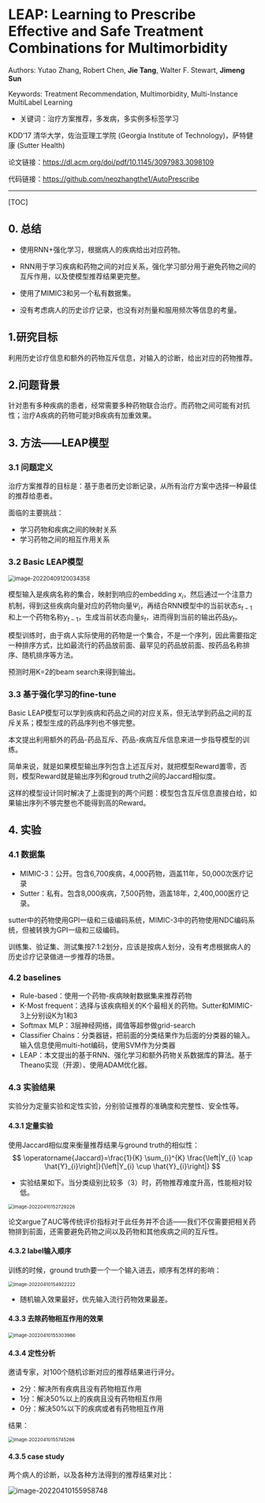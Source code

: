 # LEAP: Learning to Prescribe Effective and Safe Treatment Combinations for Multimorbidity  

Authors: Yutao Zhang, Robert Chen, **Jie Tang**, Walter F. Stewart, **Jimeng Sun**

Keywords: Treatment Recommendation, Multimorbidity, Multi-Instance MultiLabel Learning

- 关键词：治疗方案推荐，多发病，多实例多标签学习

KDD’17  清华大学，佐治亚理工学院 (Georgia Institute of Technology)，萨特健康 (Sutter Health)

论文链接：https://dl.acm.org/doi/pdf/10.1145/3097983.3098109

代码链接：https://github.com/neozhangthe1/AutoPrescribe

------

[TOC]

## 0. 总结

- 使用RNN+强化学习，根据病人的疾病给出对应药物。

- RNN用于学习疾病和药物之间的对应关系，强化学习部分用于避免药物之间的互斥作用，以及使模型推荐结果更完整。

- 使用了MIMIC3和另一个私有数据集。

- 没有考虑病人的历史诊疗记录，也没有对剂量和服用频次等信息的考量。

## 1.研究目标

利用历史诊疗信息和额外的药物互斥信息，对输入的诊断，给出对应的药物推荐。

## 2.问题背景

针对患有多种疾病的患者，经常需要多种药物联合治疗。而药物之间可能有对抗性；治疗A疾病的药物可能对B疾病有加重效果。

## 3. 方法——LEAP模型

### 3.1 问题定义

治疗方案推荐的目标是：基于患者历史诊断记录，从所有治疗方案中选择一种最佳的推荐给患者。

面临的主要挑战：

- 学习药物和疾病之间的映射关系
- 学习药物之间的相互作用关系

### 3.2 Basic LEAP模型

<img src="https://img2022.cnblogs.com/blog/2671585/202204/2671585-20220409120033993-1905203831.png" alt="image-20220409120034358" style="zoom: 80%;" />

模型输入是疾病名称的集合，映射到响应的embedding $x_i$，然后通过一个注意力机制，得到这些疾病向量对应的药物向量$\Psi_i$，再结合RNN模型中的当前状态$s_{t-1}$和上一个药物名称$y_{t-1}$，生成当前状态向量$s_t$，进而得到当前的输出药品$y_t$。

模型训练时，由于病人实际使用的药物是一个集合，不是一个序列，因此需要指定一种排序方式，比如最流行的药品放前面、最罕见的药品放前面、按药品名称排序、随机排序等方法。

预测时用K=2的beam search来得到输出。

### 3.3 基于强化学习的fine-tune

Basic LEAP模型可以学到疾病和药品之间的对应关系，但无法学到药品之间的互斥关系；模型生成的药品序列也不够完整。

本文提出利用额外的药品-药品互斥、药品-疾病互斥信息来进一步指导模型的训练。

简单来说，就是如果模型输出序列包含上述互斥对，就把模型Reward置零，否则，模型Reward就是输出序列和groud truth之间的Jaccard相似度。

这样的模型设计同时解决了上面提到的两个问题：模型包含互斥信息直接白给，如果输出序列不够完整也不能得到高的Reward。

## 4. 实验

### 4.1 数据集

- MIMIC-3：公开。包含6,700疾病，4,000药物，涵盖11年，50,000次医疗记录
- Sutter：私有。包含8,000疾病，7,500药物，涵盖18年，2,400,000医疗记录。

sutter中的药物使用GPI一级和三级编码系统，MIMIC-3中的药物使用NDC编码系统，但被转换为GPI一级和三级编码。

训练集、验证集、测试集按7:1:2划分，应该是按病人划分，没有考虑根据病人的历史诊疗记录做进一步推荐的场景。

### 4.2 baselines

- Rule-based：使用一个药物-疾病映射数据集来推荐药物
- K-Most frequent：选择与该疾病相关的K个最相关的药物。Sutter和MIMIC-3上分别设K为1和3
- Softmax MLP：3层神经网络，阈值等超参做grid-search
- Classifier Chains：分类器链，把前面的分类结果作为后面的分类器的输入。输入信息使用multi-hot编码，使用SVM作为分类器
- LEAP：本文提出的基于RNN、强化学习和额外药物关系数据库的算法。基于Theano实现（开源）、使用ADAM优化器。

### 4.3 实验结果

实验分为定量实验和定性实验，分别验证推荐的准确度和完整性、安全性等。

#### 4.3.1 定量实验

使用Jaccard相似度来衡量推荐结果与ground truth的相似性：
$$
\operatorname{Jaccard}=\frac{1}{K} \sum_{i}^{K} \frac{\left|Y_{i} \cap \hat{Y}_{i}\right|}{\left|Y_{i} \cup \hat{Y}_{i}\right|}
$$

- 实验结果如下。当分类级别比较多（3）时，药物推荐难度升高，性能相对较低。

<img src="https://img2022.cnblogs.com/blog/2671585/202204/2671585-20220410152729443-325271787.png" alt="image-20220410152729226" style="zoom:67%;" />

论文argue了AUC等传统评价指标对于此任务并不合适——我们不仅需要把相关药物排到前面，还需要避免药物之间以及药物和其他疾病之间的互斥性。

#### 4.3.2 label输入顺序

训练的时候，ground truth要一个一个输入进去，顺序有怎样的影响：

<img src="https://img2022.cnblogs.com/blog/2671585/202204/2671585-20220410154922340-253705318.png" alt="image-20220410154922222" style="zoom: 67%;" />

- 随机输入效果最好，优先输入流行药物效果最差。

#### 4.3.3 去除药物相互作用的效果

<img src="https://img2022.cnblogs.com/blog/2671585/202204/2671585-20220410155304050-1357048067.png" alt="image-20220410155303986" style="zoom: 67%;" />

#### 4.3.4 定性分析

邀请专家，对100个随机诊断对应的推荐结果进行评分。

- 2分：解决所有疾病且没有药物相互作用
- 1分：解决50%以上的疾病且没有药物相互作用
- 0分：解决50%以下的疾病或者有药物相互作用

结果：

<img src="https://img2022.cnblogs.com/blog/2671585/202204/2671585-20220410155745303-1166395854.png" alt="image-20220410155745266" style="zoom:67%;" />

#### 4.3.5 case study

两个病人的诊断，以及各种方法得到的推荐结果对比：

![image-20220410155958748](https://img2022.cnblogs.com/blog/2671585/202204/2671585-20220410155958827-910065777.png)
